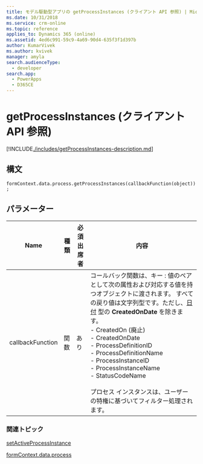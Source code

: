 ```yaml
---
title: モデル駆動型アプリの getProcessInstances (クライアント API 参照) | MicrosoftDocs
ms.date: 10/31/2018
ms.service: crm-online
ms.topic: reference
applies_to: Dynamics 365 (online)
ms.assetid: 4ed6c991-59c9-4a69-90d4-635f3f1d397b
author: KumarVivek
ms.author: kvivek
manager: amyla
search.audienceType:
  - developer
search.app:
  - PowerApps
  - D365CE
---
```

# <a name="getprocessinstances-client-api-reference"></a>getProcessInstances (クライアント API 参照)



[!INCLUDE[./includes/getProcessInstances-description.md](./includes/getProcessInstances-description.md)]

## <a name="syntax"></a>構文

`formContext.data.process.getProcessInstances(callbackFunction(object));`

## <a name="parameter"></a>パラメーター

|Name|種類​​|必須出席者|内容|
|--|--|--|--|
|callbackFunction|関数|あり|コールバック関数は、キー : 値のペアとして次の属性および対応する値を持つオブジェクトに渡されます。 すべての戻り値は文字列型です。ただし、[日付](https://developer.mozilla.org/docs/Web/JavaScript/Reference/Global_Objects/Date) 型の **CreatedOnDate** を除きます。 <br/>- CreatedOn (廃止)<br/>- CreatedOnDate<br/>- ProcessDefinitionID<br/>- ProcessDefinitionName<br/>- ProcessInstanceID<br/>- ProcessInstanceName<br/>- StatusCodeName<br/><br/>プロセス インスタンスは、ユーザーの特権に基づいてフィルター処理されます。|

### <a name="related-topics"></a>関連トピック

[setActiveProcessInstance](setActiveProcessInstance.md)

[formContext.data.process](../formContext-data-process.md)
 



